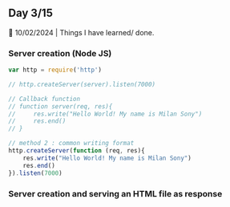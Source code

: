 ## Day 3/15

📅 10/02/2024 | Things I have learned/ done.

### Server creation (Node JS)

```jsx
var http = require('http')

// http.createServer(server).listen(7000)

// Callback function
// function server(req, res){
//     res.write("Hello World! My name is Milan Sony")
//     res.end()
// }

// method 2 : common writing format
http.createServer(function (req, res){
    res.write("Hello World! My name is Milan Sony")
    res.end()
}).listen(7000)
```

### Server creation and serving an HTML file as response